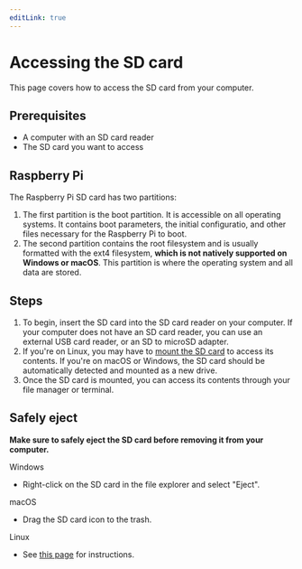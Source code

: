 ```yaml
---
editLink: true
---
```


# Accessing the SD card

This page covers how to access the SD card from your computer.

## Prerequisites

- A computer with an SD card reader
- The SD card you want to access

## Raspberry Pi

The Raspberry Pi SD card has two partitions:
1. The first partition is the boot partition. It is accessible on all operating systems. It contains boot parameters, the initial configuratio, and other files necessary for the Raspberry Pi to boot. 
2. The second partition contains the root filesystem and is usually formatted with the ext4 filesystem, **which is not natively supported on Windows or macOS**. This partition is where the operating system and all data are stored.

## Steps

1. To begin, insert the SD card into the SD card reader on your computer. If your computer does not have an SD card reader, you can use an external USB card reader, or an SD to microSD adapter.
2. If you're on Linux, you may have to [mount the SD card](/terminal/mount-umount.md) to access its contents. If you're on macOS or Windows, the SD card should be automatically detected and mounted as a new drive.
3. Once the SD card is mounted, you can access its contents through your file manager or terminal.


## Safely eject

**Make sure to safely eject the SD card before removing it from your computer.**

Windows
- Right-click on the SD card in the file explorer and select "Eject".

macOS
- Drag the SD card icon to the trash.

Linux
- See [this page](/terminal/mount-umount.md) for instructions.
